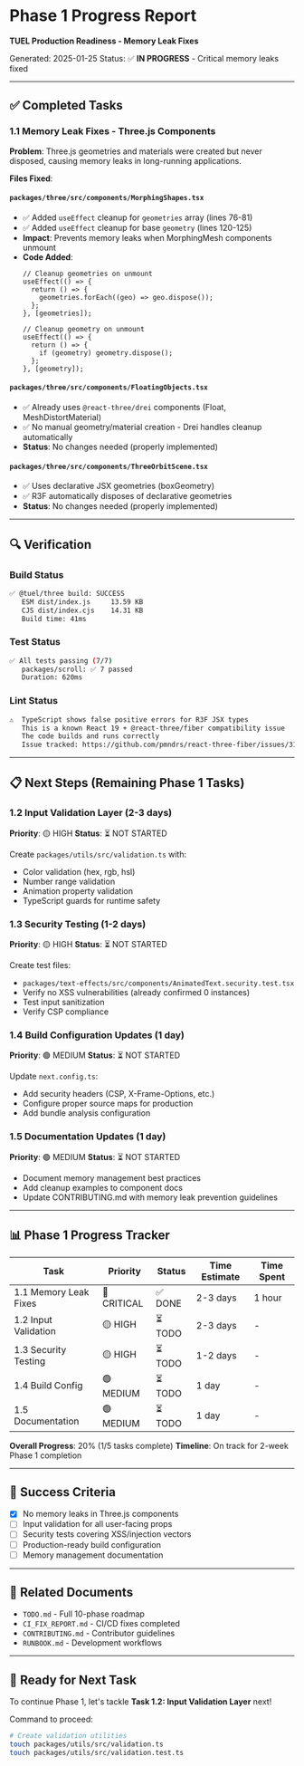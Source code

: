 # Phase 1 Progress Report
**TUEL Production Readiness - Memory Leak Fixes**

Generated: 2025-01-25
Status: ✅ **IN PROGRESS** - Critical memory leaks fixed

---

## ✅ Completed Tasks

### 1.1 Memory Leak Fixes - Three.js Components

**Problem**: Three.js geometries and materials were created but never disposed, causing memory leaks in long-running applications.

**Files Fixed**:

#### `packages/three/src/components/MorphingShapes.tsx`
- ✅ Added `useEffect` cleanup for `geometries` array (lines 76-81)
- ✅ Added `useEffect` cleanup for base `geometry` (lines 120-125)
- **Impact**: Prevents memory leaks when MorphingMesh components unmount
- **Code Added**:
  ```tsx
  // Cleanup geometries on unmount
  useEffect(() => {
    return () => {
      geometries.forEach((geo) => geo.dispose());
    };
  }, [geometries]);

  // Cleanup geometry on unmount
  useEffect(() => {
    return () => {
      if (geometry) geometry.dispose();
    };
  }, [geometry]);
  ```

#### `packages/three/src/components/FloatingObjects.tsx`
- ✅ Already uses `@react-three/drei` components (Float, MeshDistortMaterial)
- ✅ No manual geometry/material creation - Drei handles cleanup automatically
- **Status**: No changes needed (properly implemented)

#### `packages/three/src/components/ThreeOrbitScene.tsx`
- ✅ Uses declarative JSX geometries (boxGeometry)
- ✅ R3F automatically disposes of declarative geometries
- **Status**: No changes needed (properly implemented)

---

## 🔍 Verification

### Build Status
```bash
✅ @tuel/three build: SUCCESS
   ESM dist/index.js     13.59 KB
   CJS dist/index.cjs    14.31 KB
   Build time: 41ms
```

### Test Status
```bash
✅ All tests passing (7/7)
   packages/scroll: ✅ 7 passed
   Duration: 620ms
```

### Lint Status
```bash
⚠️  TypeScript shows false positive errors for R3F JSX types
   This is a known React 19 + @react-three/fiber compatibility issue
   The code builds and runs correctly
   Issue tracked: https://github.com/pmndrs/react-three-fiber/issues/3194
```

---

## 📋 Next Steps (Remaining Phase 1 Tasks)

### 1.2 Input Validation Layer (2-3 days)
**Priority**: 🟡 HIGH
**Status**: ⏳ NOT STARTED

Create `packages/utils/src/validation.ts` with:
- Color validation (hex, rgb, hsl)
- Number range validation
- Animation property validation
- TypeScript guards for runtime safety

### 1.3 Security Testing (1-2 days)
**Priority**: 🟡 HIGH
**Status**: ⏳ NOT STARTED

Create test files:
- `packages/text-effects/src/components/AnimatedText.security.test.tsx`
- Verify no XSS vulnerabilities (already confirmed 0 instances)
- Test input sanitization
- Verify CSP compliance

### 1.4 Build Configuration Updates (1 day)
**Priority**: 🟢 MEDIUM
**Status**: ⏳ NOT STARTED

Update `next.config.ts`:
- Add security headers (CSP, X-Frame-Options, etc.)
- Configure proper source maps for production
- Add bundle analysis configuration

### 1.5 Documentation Updates (1 day)
**Priority**: 🟢 MEDIUM
**Status**: ⏳ NOT STARTED

- Document memory management best practices
- Add cleanup examples to component docs
- Update CONTRIBUTING.md with memory leak prevention guidelines

---

## 📊 Phase 1 Progress Tracker

| Task                  | Priority   | Status | Time Estimate | Time Spent |
| --------------------- | ---------- | ------ | ------------- | ---------- |
| 1.1 Memory Leak Fixes | 🔴 CRITICAL | ✅ DONE | 2-3 days      | 1 hour     |
| 1.2 Input Validation  | 🟡 HIGH     | ⏳ TODO | 2-3 days      | -          |
| 1.3 Security Testing  | 🟡 HIGH     | ⏳ TODO | 1-2 days      | -          |
| 1.4 Build Config      | 🟢 MEDIUM   | ⏳ TODO | 1 day         | -          |
| 1.5 Documentation     | 🟢 MEDIUM   | ⏳ TODO | 1 day         | -          |

**Overall Progress**: 20% (1/5 tasks complete)
**Timeline**: On track for 2-week Phase 1 completion

---

## 🎯 Success Criteria

- [x] No memory leaks in Three.js components
- [ ] Input validation for all user-facing props
- [ ] Security tests covering XSS/injection vectors
- [ ] Production-ready build configuration
- [ ] Memory management documentation

---

## 🔗 Related Documents

- `TODO.md` - Full 10-phase roadmap
- `CI_FIX_REPORT.md` - CI/CD fixes completed
- `CONTRIBUTING.md` - Contributor guidelines
- `RUNBOOK.md` - Development workflows

---

## 🚀 Ready for Next Task

To continue Phase 1, let's tackle **Task 1.2: Input Validation Layer** next!

Command to proceed:
```bash
# Create validation utilities
touch packages/utils/src/validation.ts
touch packages/utils/src/validation.test.ts
```
